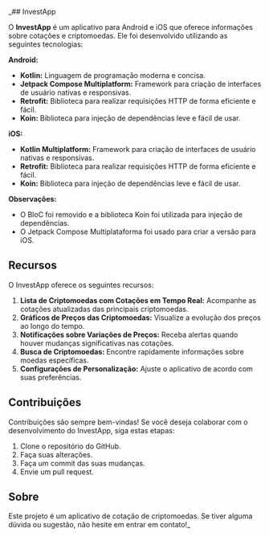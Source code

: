 _## InvestApp

O **InvestApp** é um aplicativo para Android e iOS que oferece informações sobre cotações e criptomoedas. Ele foi desenvolvido utilizando as seguintes tecnologias:

**Android:**

* **Kotlin:** Linguagem de programação moderna e concisa.
* **Jetpack Compose Multiplatform:** Framework para criação de interfaces de usuário nativas e responsivas.
* **Retrofit:** Biblioteca para realizar requisições HTTP de forma eficiente e fácil.
* **Koin:** Biblioteca para injeção de dependências leve e fácil de usar.

**iOS:**

* **Kotlin Multiplatform:** Framework para criação de interfaces de usuário nativas e responsivas.
* **Retrofit:** Biblioteca para realizar requisições HTTP de forma eficiente e fácil.
* **Koin:** Biblioteca para injeção de dependências leve e fácil de usar.

**Observações:**

* O BloC foi removido e a biblioteca Koin foi utilizada para injeção de dependências.
* O Jetpack Compose Multiplataforma foi usado para criar a versão para iOS.

## Recursos

O InvestApp oferece os seguintes recursos:

1. **Lista de Criptomoedas com Cotações em Tempo Real:** Acompanhe as cotações atualizadas das principais criptomoedas.
2. **Gráficos de Preços das Criptomoedas:** Visualize a evolução dos preços ao longo do tempo.
3. **Notificações sobre Variações de Preços:** Receba alertas quando houver mudanças significativas nas cotações.
4. **Busca de Criptomoedas:** Encontre rapidamente informações sobre moedas específicas.
5. **Configurações de Personalização:** Ajuste o aplicativo de acordo com suas preferências.

## Contribuições

Contribuições são sempre bem-vindas! Se você deseja colaborar com o desenvolvimento do InvestApp, siga estas etapas:

1. Clone o repositório do GitHub.
2. Faça suas alterações.
3. Faça um commit das suas mudanças.
4. Envie um pull request.

## Sobre

Este projeto é um aplicativo de cotação de criptomoedas. Se tiver alguma dúvida ou sugestão, não hesite em entrar em contato!_ 
